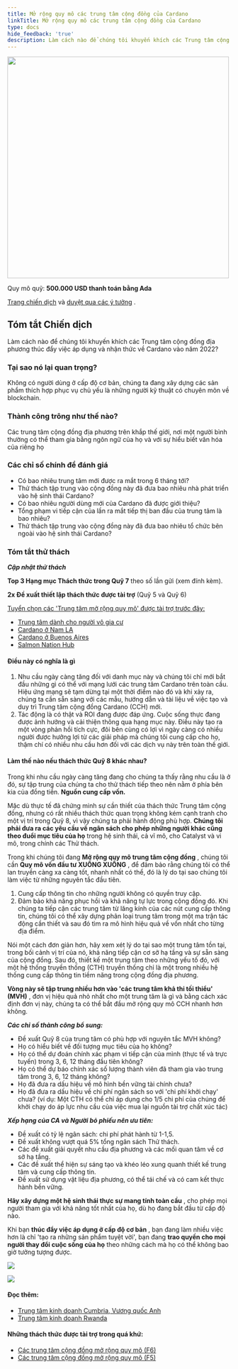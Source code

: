 ```yaml
---
title: Mở rộng quy mô các trung tâm cộng đồng của Cardano
linkTitle: Mở rộng quy mô các trung tâm cộng đồng của Cardano
type: docs
hide_feedback: 'true'
description: Làm cách nào để chúng tôi khuyến khích các Trung tâm cộng đồng địa phương thúc đẩy việc áp dụng và nhận thức về Cardano vào năm 2022?
---
```


<img src="https://cardano.ideascale.com/community-library/accounts/93/936143/Public/07-Scale-UP-Cardanos-Community-Hubs-f2a538.png" style="width:500px;height500px">

Quy mô quỹ: **500.000 USD thanh toán bằng Ada**

[Trang chiến dịch](https://cardano.ideascale.com/c/idea/381022) và [duyệt qua các ý tưởng](https://cardano.ideascale.com/c/campaigns/26439/stage/all/ideas/unspecified) .

## Tóm tắt Chiến dịch

Làm cách nào để chúng tôi khuyến khích các Trung tâm cộng đồng địa phương thúc đẩy việc áp dụng và nhận thức về Cardano vào năm 2022?

### Tại sao nó lại quan trọng?

Không có người dùng ở cấp độ cơ bản, chúng ta đang xây dựng các sản phẩm thích hợp phục vụ chủ yếu là những người kỹ thuật có chuyên môn về blockchain.

### Thành công trông như thế nào?

Các trung tâm cộng đồng địa phương trên khắp thế giới, nơi một người bình thường có thể tham gia bằng ngôn ngữ của họ và với sự hiểu biết văn hóa của riêng họ

### Các chỉ số chính để đánh giá

- Có bao nhiêu trung tâm mới được ra mắt trong 6 tháng tới?
- Thử thách tập trung vào cộng đồng này đã đưa bao nhiêu nhà phát triển vào hệ sinh thái Cardano?
- Có bao nhiêu người dùng mới của Cardano đã được giới thiệu?
- Tổng phạm vi tiếp cận của lần ra mắt tiếp thị ban đầu của trung tâm là bao nhiêu?
- Thử thách tập trung vào cộng đồng này đã đưa bao nhiêu tổ chức bên ngoài vào hệ sinh thái Cardano?

### Tóm tắt thử thách

***Cập nhật thử thách***

**Top 3 Hạng mục Thách thức trong Quỹ 7** theo số lần gửi (xem đính kèm).

**2x Đề xuất thiết lập thách thức được tài trợ** (Quỹ 5 và Quỹ 6)

<u>Tuyển chọn các 'Trung tâm mở rộng quy mô' được tài trợ trước đây:</u>

- [Trung tâm dành cho người vô gia cư](https://cardano.ideascale.com/a/dtd/367891-48088)
- [Cardano ở Nam LA](https://cardano.ideascale.com/a/dtd/367936-48088)
- [Cardano ở Buenos Aires](https://cardano.ideascale.com/a/dtd/367293-48088)
- [Salmon Nation Hub](https://cardano.ideascale.com/a/dtd/368369-48088)

#### Điều này có nghĩa là gì

1. Nhu cầu ngày càng tăng đối với danh mục này và chúng tôi chỉ mới bắt đầu những gì có thể với mạng lưới các trung tâm Cardano trên toàn cầu. Hiệu ứng mạng sẽ tạm dừng tại một thời điểm nào đó và khi xảy ra, chúng ta cần sẵn sàng với các mẫu, hướng dẫn và tài liệu về việc tạo và duy trì Trung tâm cộng đồng Cardano (CCH) mới.
2. Tác động là có thật và ROI đang được đáp ứng. Cuộc sống thực đang được ảnh hưởng và cải thiện thông qua hạng mục này. Điều này tạo ra một vòng phản hồi tích cực, đôi bên cùng có lợi vì ngày càng có nhiều người được hưởng lợi từ các giải pháp mà chúng tôi cung cấp cho họ, thậm chí có nhiều nhu cầu hơn đối với các dịch vụ này trên toàn thế giới.

#### Làm thế nào nếu thách thức Quỹ 8 khác nhau?

Trong khi nhu cầu ngày càng tăng đang cho chúng ta thấy rằng nhu cầu là ở đó, sự tập trung của chúng ta cho thử thách tiếp theo nên nằm ở phía bên kia của đồng tiền. **Nguồn cung cấp vốn.**

Mặc dù thực tế đã chứng minh sự cần thiết của thách thức Trung tâm cộng đồng, nhưng có rất nhiều thách thức quan trọng không kém cạnh tranh cho một vị trí trong Quỹ 8, vì vậy chúng ta phải hành động phù hợp. **Chúng tôi phải đưa ra các yêu cầu về ngân sách cho phép những người khác cũng theo đuổi mục tiêu của họ** trong hệ sinh thái, cả vĩ mô, cho Catalyst và vi mô, trong chính các Thử thách.

Trong khi chúng tôi đang **Mở rộng quy mô trung tâm cộng đồng** , chúng tôi cần **Quy mô vốn đầu tư XUỐNG XUỐNG** , để đảm bảo rằng chúng tôi có thể lan truyền càng xa càng tốt, nhanh nhất có thể, đó là lý do tại sao chúng tôi làm việc từ những nguyên tắc đầu tiên.

1. Cung cấp thông tin cho những người không có quyền truy cập.
2. Đảm bảo khả năng phục hồi và khả năng tự lực trong cộng đồng đó. Khi chúng ta tiếp cận các trung tâm từ lăng kính của các nút cung cấp thông tin, chúng tôi có thể xây dựng phân loại trung tâm trong một ma trận tác động cần thiết và sau đó tìm ra mô hình hiệu quả về vốn nhất cho từng địa điểm.

Nói một cách đơn giản hơn, hãy xem xét lý do tại sao một trung tâm tồn tại, trong bối cảnh vị trí của nó, khả năng tiếp cận cơ sở hạ tầng và sự sẵn sàng của cộng đồng. Sau đó, thiết kế một trung tâm theo những yếu tố đó, với một hệ thống truyền thống (CTH) truyền thống chỉ là một trong nhiều hệ thống cung cấp thông tin tiềm năng trong cộng đồng địa phương.

**Vòng này sẽ tập trung nhiều hơn vào 'các trung tâm khả thi tối thiểu' (MVH)** , đơn vị hiệu quả nhỏ nhất cho một trung tâm là gì và bằng cách xác định đơn vị này, chúng ta có thể bắt đầu mở rộng quy mô CCH nhanh hơn không.

***Các chỉ số thành công bổ sung:***

- Đề xuất Quỹ 8 của trung tâm có phù hợp với nguyên tắc MVH không?
- Họ có hiểu biết về đối tượng mục tiêu của họ không?
- Họ có thể dự đoán chính xác phạm vi tiếp cận của mình (thực tế và trực tuyến) trong 3, 6, 12 tháng đầu tiên không?
- Họ có thể dự báo chính xác số lượng thành viên đã tham gia vào trung tâm trong 3, 6, 12 tháng không?
- Họ đã đưa ra dấu hiệu về mô hình bền vững tài chính chưa?
- Họ đã đưa ra dấu hiệu về chi phí ngân sách so với 'chi phí khởi chạy' chưa? (ví dụ: Một CTH có thể chỉ áp dụng cho 1/5 chi phí của chúng để khởi chạy do áp lực nhu cầu của việc mua lại nguồn tài trợ chất xúc tác)

***Xếp hạng của CA và Người bỏ phiếu nên ưu tiên:***

- Đề xuất có tỷ lệ ngân sách: chi phí phát hành từ 1-1,5.
- Đề xuất không vượt quá 5% tổng ngân sách Thử thách.
- Các đề xuất giải quyết nhu cầu địa phương và các mối quan tâm về cơ sở hạ tầng.
- Các đề xuất thể hiện sự sáng tạo và khéo léo xung quanh thiết kế trung tâm và cung cấp thông tin.
- Đề xuất sử dụng vật liệu địa phương, có thể tái chế và có cam kết thực hành bền vững.

**Hãy xây dựng một hệ sinh thái thực sự mang tính toàn cầu** , cho phép mọi người tham gia với khả năng tốt nhất của họ, dù họ đang bắt đầu từ cấp độ nào.

Khi bạn **thúc đẩy việc áp dụng ở cấp độ cơ bản** , bạn đang làm nhiều việc hơn là chỉ 'tạo ra những sản phẩm tuyệt vời', bạn đang **trao quyền cho mọi người thay đổi cuộc sống của họ** theo những cách mà họ có thể không bao giờ tưởng tượng được.

![](https://i.imgur.com/bZQvrLI.jpeg)

![](https://i.imgur.com/MWddZex.gif)

#### Đọc thêm:

- [Trung tâm kinh doanh Cumbria, Vương quốc Anh](https://www.gov.uk/government/news/sellafield-invests-26m-to-create-cumbria-business-hub)
- [Trung tâm kinh doanh Rwanda](https://techcrunch.com/2021/12/03/norrsken-foundations-hub-opens-in-rwanda-to-house-1000-entrepreneurs-by-next-year)

#### Những thách thức được tài trợ trong quá khứ:

- [Các trung tâm cộng đồng mở rộng quy mô (F6)](https://cardano.ideascale.com/a/dtd/Scale-UP-Cardano-s-Community-Hubs/369413-48088)
- [Các trung tâm cộng đồng mở rộng quy mô (F5)](https://cardano.ideascale.com/a/dtd/Scale-UP-Cardano-s-Community-Hubs/352534-48088)
